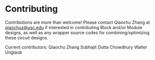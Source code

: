 # Contributing

Contributions are more than welcome! Please contact Qiaochu Zhang at <qiaochuz@usc.edu> if interested in contributing Block and/or Module designs, as well as any wrapper source codes for combining/optimizing these circuit designs.

Current contributors:
Qiaochu Zhang
Subhajit Dutta Chowdhury
Walter Unglaub

